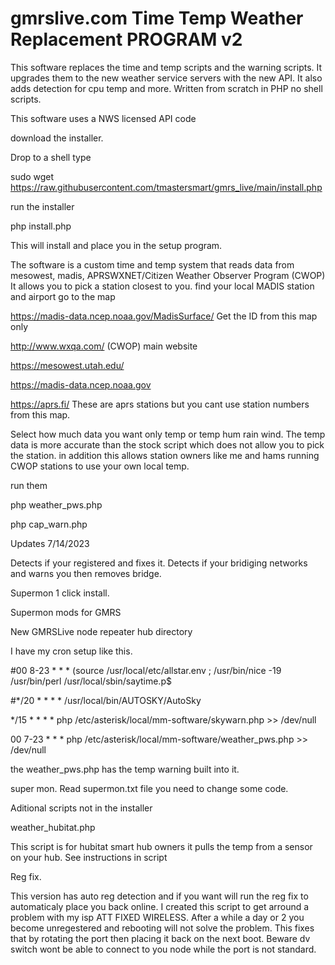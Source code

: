 # gmrslive.com Time Temp Weather Replacement PROGRAM v2

This software replaces the time and temp scripts and the warning scripts.
It upgrades them to the new weather service servers with the new API. 
It also adds detection for cpu temp and more.
Written from scratch in PHP no shell scripts.

This software uses a NWS licensed API code 

download the installer.

Drop to a shell
type

sudo wget https://raw.githubusercontent.com/tmastersmart/gmrs_live/main/install.php

run the installer

php install.php


This will install and place you in the setup program.


The software is a custom time and temp system that reads data from 
mesowest, madis, APRSWXNET/Citizen Weather Observer Program (CWOP)
It allows you to pick a station closest to you. 
find your local MADIS station and airport go to the map 

https://madis-data.ncep.noaa.gov/MadisSurface/ Get the ID from this map only

http://www.wxqa.com/  (CWOP) main website

https://mesowest.utah.edu/

https://madis-data.ncep.noaa.gov

https://aprs.fi/ These are aprs stations but you cant use station numbers from this map.

  
Select how much data you want only temp or temp hum rain wind. The temp data is more accurate than the 
stock script which does not allow you to pick the station. in addition this allows station owners 
like me and hams running CWOP stations to use your own local temp.

run them

php weather_pws.php

php cap_warn.php

Updates 7/14/2023

Detects if your registered and fixes it.
Detects if your bridiging networks and warns you then removes bridge.

Supermon 1 click install.

Supermon mods for GMRS

New GMRSLive node repeater hub directory
















I have my cron setup like this.


#00 8-23 * * * (source /usr/local/etc/allstar.env ; /usr/bin/nice -19 /usr/bin/perl /usr/local/sbin/saytime.p$

#*/20 * * * * /usr/local/bin/AUTOSKY/AutoSky

*/15 * * * * php /etc/asterisk/local/mm-software/skywarn.php >> /dev/null

00 7-23 * * * php /etc/asterisk/local/mm-software/weather_pws.php >> /dev/null

the weather_pws.php has the temp warning built into it.

super mon. Read supermon.txt file you need to change some code.


Aditional scripts not in the installer

weather_hubitat.php

This script is for hubitat smart hub owners it pulls the temp from a sensor on your hub. See instructions in script


Reg fix.

This version has auto reg detection and if you want will run the reg fix to automaticaly place you back online.
I created this script to get arround a problem with my isp ATT FIXED WIRELESS. After a while a day or 2 you become unregestered
and rebooting will not solve the problem. This fixes that by rotating the port then placing it back on the next boot.
Beware dv switch wont be able to connect to you node while the port is not standard.



